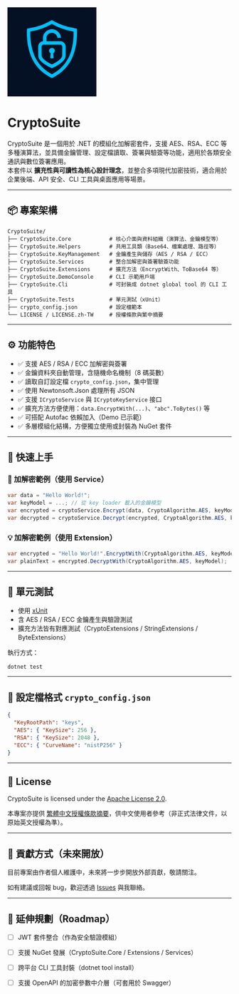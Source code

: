﻿<img src="./assets/logo.png" alt="Logo" width="200"/>

# CryptoSuite

CryptoSuite 是一個用於 .NET 的模組化加解密套件，支援 AES、RSA、ECC 等多種演算法，並具備金鑰管理、設定檔讀取、簽署與驗簽等功能，適用於各類安全通訊與數位簽署應用。  
本套件以 **擴充性與可讀性為核心設計理念**，並整合多項現代加密技術，適合用於企業後端、API 安全、CLI 工具與桌面應用等場景。

---

## 📦 專案架構

```
CryptoSuite/
├── CryptoSuite.Core            # 核心介面與資料組織（演算法、金鑰模型等）
├── CryptoSuite.Helpers         # 共用工具類（Base64、檔案處理、路徑等）
├── CryptoSuite.KeyManagement   # 金鑰產生與儲存（AES / RSA / ECC）
├── CryptoSuite.Services        # 整合加解密與簽署驗簽功能
├── CryptoSuite.Extensions      # 擴充方法（EncryptWith、ToBase64 等）
├── CryptoSuite.DemoConsole     # CLI 示範用戶端
├── CryptoSuite.Cli             # 可封裝成 dotnet global tool 的 CLI 工具
├── CryptoSuite.Tests           # 單元測試（xUnit）
├── crypto_config.json          # 設定檔範本
└── LICENSE / LICENSE.zh-TW     # 授權條款與繁中摘要
```

---

## ⚙️ 功能特色

- ✅ 支援 AES / RSA / ECC 加解密與簽署
- ✅ 金鑰資料夾自動管理，含隨機命名機制（8 碼英數）
- ✅ 讀取自訂設定檔 `crypto_config.json`，集中管理
- ✅ 使用 Newtonsoft.Json 處理所有 JSON
- ✅ 支援 `ICryptoService` 與 `ICryptoKeyService` 接口
- ✅ 擴充方法方便使用：`data.EncryptWith(...)`、`"abc".ToBytes()` 等
- ✅ 可搭配 Autofac 依賴加入（Demo 已示範）
- ✅ 多層模組化結構，方便獨立使用或封裝為 NuGet 套件

---

## 🚀 快速上手

### 🔐 加解密範例（使用 Service）
```csharp
var data = "Hello World!";
var keyModel = ...; // 從 key loader 載入的金鑰模型
var encrypted = cryptoService.Encrypt(data, CryptoAlgorithm.AES, keyModel);
var decrypted = cryptoService.Decrypt(encrypted, CryptoAlgorithm.AES, keyModel);
```

### 💡 加解密範例（使用 Extension）
```csharp
var encrypted = "Hello World!".EncryptWith(CryptoAlgorithm.AES, keyModel);
var plainText = encrypted.DecryptWith(CryptoAlgorithm.AES, keyModel);
```

---

## 🧰 單元測試

- 使用 [xUnit](https://xunit.net/)
- 含 AES / RSA / ECC 金鑰產生與驗證測試
- 擴充方法皆有對應測試（CryptoExtensions / StringExtensions / ByteExtensions）

執行方式：

```bash
dotnet test
```

---

## 📂 設定檔格式 `crypto_config.json`

```json
{
  "KeyRootPath": "keys",
  "AES": { "KeySize": 256 },
  "RSA": { "KeySize": 2048 },
  "ECC": { "CurveName": "nistP256" }
}
```

---

## 📄 License

CryptoSuite is licensed under the [Apache License 2.0](./LICENSE).

本專案亦提供 [繁體中文授權條款摘要](./LICENSE.zh-TW)，供中文使用者參考（非正式法律文件，以原始英文授權為準）。

---

## 🙌 貢獻方式（未來開放）

目前專案由作者個人維護中，未來將一步步開放外部貢獻，敬請關注。

如有建議或回報 bug，歡迎透過 [Issues](https://github.com/rexmax1018/CryptoSuite/issues) 與我聯絡。

---

## 🔗 延伸規劃（Roadmap）

- [ ] JWT 套件整合（作為安全驗證模組）
- [ ] 支援 NuGet 發展（CryptoSuite.Core / Extensions / Services）
- [ ] 跨平台 CLI 工具封裝（dotnet tool install）
- [ ] 支援 OpenAPI 的加密參數中介層（可套用於 Swagger）

